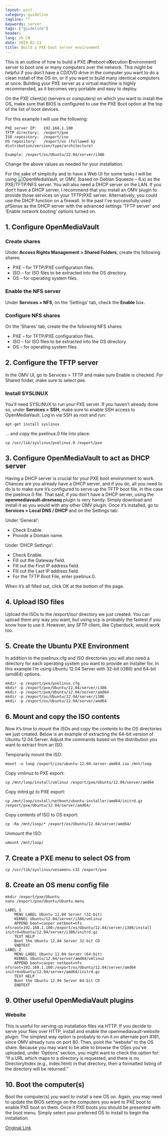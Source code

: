 ```yaml
---
layout: post
category: guideline
tagline: ""
keywords: server
tags: ["guideline"]
header:
lang: zh_CN 
date: 2019-02-11
title: Build a PXE boot server environment
---
```


This is an outline of how to build a PXE (**P**reboot e**X**ecution **E**nvironment) server to boot one or many computers over the network. This might be helpful if you don’t have a CD/DVD drive in the computer you want to do a clean install of the OS on, or if you want to build many identical computers at once. Building your PXE server as a virtual machine is highly recommended, as it becomes very portable and easy to deploy.

On the PXE client(s) (servers or computers) on which you want to install the OS, make sure that BIOS is configured to use the PXE Boot option at the top of the list of boot devices.

For this example I will use the following:
```
PXE server IP:   192.168.1.100
TFTP directory:  /export/pxe
ISO repository:  /export/iso
OS repository:   /export/os (followed by distribution/version/type/architecture)

Example: /export/os/Ubuntu/12.04/server/i386
```
Change the above values as needed for your installation.

For the sake of simplicity and to have a Web UI for some tasks I will be using ![OpenMediaVault](http://openmediavault.org/), or OMV, (based on Debian Squeeze – 6.x) as the PXE/TFTP/NFS server. You will also need a DHCP server on the LAN. If you don’t have a DHCP server, I recommend that you install an OMV plugin to provide those services on your TFTP/PXE server. Alternatively, you could use the DHCP function on a firewall. In the past I’ve successfully used pfSense as the DHCP server with the advanced settings ‘TFTP server’ and ‘Enable network booting’ options turned on.

## 1. Configure OpenMediaVault
### Create shares
Under **Access Rights Management > Shared Folders**, create the following shares:

- PXE – for TFTP/PXE configuration files.
- ISO – for ISO files to be extracted into the OS directory.
- OS – for operating system files.

### Enable the NFS server
Under **Services > NFS**, on the ‘Settings’ tab, check the **Enable** box.

### Configure NFS shares
On the ‘Shares’ tab, create the the following NFS shares:

- PXE – for TFTP/PXE configuration files.
- ISO – for ISO files to be extracted into the OS directory.
- OS – for operating system files.

## 2. Configure the TFTP server
In the OMV UI, go to Services > TFTP and make sure Enable is checked. For Shared folder, make sure to select pxe.

### Install SYSLINUX
You’ll need SYSLINUX to run your PXE server. If you haven’t already done so, under **Services > SSH**, make sure to enable SSH access to OpenMediaVault. Log in via SSH as root and run:
```
apt-get install syslinux
```
… and copy the pxelinux.0 file into place:
```
cp /usr/lib/syslinux/pxelinux.0 /export/pxe
```
## 3. Configure OpenMediaVault to act as DHCP server
Having a DHCP server is crucial for your PXE boot environment to work. Chances are you already have a DHCP server, and if you do, all you need to do is to make sure it’s configured to serve up the TFTP boot file, in this case the pxelinux.0 file. That said, if you don’t have a DHCP server, using the **openmediavault-dnsmasq** plugin is very handy. Simply download and install it as you would with any other OMV plugin. Once it’s installed, go to **Services > Local DNS / DHCP** and on the Settings tab:

Under ‘General’:

- Check Enable.
- Provide a Domain name.

Under ‘DHCP Settings’:

- Check Enable.
- Fill out the Gateway field.
- Fill out the First IP address field.
- Fill out the Last IP address field.
- For the TFTP Boot File, enter pxelinux.0.

When it’s all filled out, click OK at the bottom of the page.

## 4. Upload ISO files
Upload the ISOs to the /export/iso/ directory we just created. You can upload them any way you want, but using scp is probably the fastest if you know how to use it. However, any SFTP client, like Cyberduck, would work too.

## 5. Create the Ubuntu PXE Environment
In addition to the pxelinux.cfg and ISO directories you will also need a directory for each operating system you want to provide an installer for. In this example I’m using Ubuntu 12.04 Server with 32-bit (i386) and 64-bit (amd64) options.

```
mkdir -p /export/pxe/pxelinux.cfg
mkdir -p /export/pxe/Ubuntu/12.04/server/i386
mkdir -p /export/pxe/Ubuntu/12.04/server/amd64
mkdir -p /export/os/Ubuntu/12.04/server/i386
mkdir -p /export/os/Ubuntu/12.04/server/amd64
```

## 6. Mount and copy the ISO contents

Now it’s time to mount the ISOs and copy the contents to the OS directories we just created. Below is an example of extracting the 64-bit version of Ubuntu 12.04 Server. Adjust the commands based on the distribution you want to extract from an ISO.

Temporarily mount the ISO:

```
mount -o loop /export/iso/ubuntu-12.04-server-amd64.iso /mnt/loop
```

Copy vmlinuz to PXE export:

```
cp /mnt/loop/install/vmlinuz /export/pxe/Ubuntu/12.04/server/amd64
```

Copy initrd.gz to PXE export:

```
cp /mnt/loop/install/netboot/ubuntu-installer/amd64/initrd.gz /export/pxe/Ubuntu/12.04/server/amd64/
```

Copy contents of ISO to OS export:

```
cp -Ra /mnt/loop/* /export/os/Ubuntu/12.04/server/amd64/
```

Unmount the ISO:
```
umount /mnt/loop/
```

## 7. Create a PXE menu to select OS from

```
cp /usr/lib/syslinux/vesamenu.c32 /export/pxe
```

## 8. Create an OS menu config file

```
mkdir /export/pxe/Ubuntu
nano /export/pxe/Ubuntu/Ubuntu.menu
```

```
LABEL 1
	MENU LABEL Ubuntu 12.04 Server (32-bit)
	KERNEL Ubuntu/12.04/server/i386/vmlinuz
	APPEND boot=casper netboot=nfs nfsroot=192.168.1.100:/export/os/Ubuntu/12.04/server/i386/install initrd=Ubuntu/12.04/server/i386/initrd.gz
	TEXT HELP
	Boot the Ubuntu 12.04 Server 32-bit CD
	ENDTEXT
LABEL 2
	MENU LABEL Ubuntu 12.04 Server (64-bit)
	KERNEL Ubuntu/12.04/server/amd64/vmlinuz
	APPEND boot=casper netboot=nfs nfsroot=192.168.1.100:/export/os/Ubuntu/12.04/server/amd64 initrd=Ubuntu/12.04/server/amd64/initrd.gz
	TEXT HELP
	Boot the Ubuntu 12.04 Server 64-bit CD
	ENDTEXT
```
## 9. Other useful OpenMediaVault plugins

### Website

This is useful for serving up installation files via HTTP. If you decide to serve your files over HTTP, install and enable the openmediavault-website plugin. The simplest way option is probably to run it on alternate port 8181, since OMV already runs on port 80. Then, point the “website” to the OS share. Because you may want to be able to browse the OSes you’ve uploaded, under ‘Options’ section, you might want to check the option for: “If a URL which maps to a directory is requested, and there is no DirectoryIndex (e.g., index.html) in that directory, then a formatted listing of the directory will be returned.”

## 10. Boot the computer(s)

Boot the computer(s) you want to install a new OS on. Again, you may need to update the BIOS settings on the computers you want to PXE boot to enable PXE boot on them. Once it PXE boots you should be presented with the boot menu. Simply select your preferred OS to install to begin the installation.

[Original Link](https://martinlanner.com/2012/07/28/build-a-pxe-boot-server-environment/)

